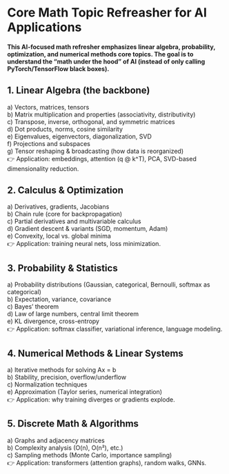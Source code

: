 # Core Math Topic Refreasher for AI Applications

#### This AI-focused math refresher emphasizes linear algebra, probability, optimization, and numerical methods core topics. The goal is to understand the “math under the hood” of AI (instead of only calling PyTorch/TensorFlow black boxes). 

## 1. Linear Algebra (the backbone)
  a) Vectors, matrices, tensors \
  b) Matrix multiplication and properties (associativity, distributivity) \
  c) Transpose, inverse, orthogonal, and symmetric matrices \
  d) Dot products, norms, cosine similarity \
  e) Eigenvalues, eigenvectors, diagonalization, SVD \
  f) Projections and subspaces \
  g) Tensor reshaping & broadcasting (how data is reorganized) \
    👉 Application: embeddings, attention (q @ k^T), PCA, SVD-based dimensionality reduction. 
 
## 2. Calculus & Optimization
  a) Derivatives, gradients, Jacobians \
  b) Chain rule (core for backpropagation) \
  c) Partial derivatives and multivariable calculus \
  d) Gradient descent & variants (SGD, momentum, Adam) \
  e) Convexity, local vs. global minima \
    👉 Application: training neural nets, loss minimization. 
 
## 3. Probability & Statistics
  a) Probability distributions (Gaussian, categorical, Bernoulli, softmax as categorical) \
  b) Expectation, variance, covariance \
  c) Bayes’ theorem \
  d) Law of large numbers, central limit theorem \
  e) KL divergence, cross-entropy \
    👉 Application: softmax classifier, variational inference, language modeling. 
 
## 4. Numerical Methods & Linear Systems
  a) Iterative methods for solving Ax = b \
  b) Stability, precision, overflow/underflow \
  c) Normalization techniques \
  e) Approximation (Taylor series, numerical integration) \
    👉 Application: why training diverges or gradients explode. 
 
## 5. Discrete Math & Algorithms
  a) Graphs and adjacency matrices \
  b) Complexity analysis (O(n), O(n²), etc.) \
  c) Sampling methods (Monte Carlo, importance sampling) \
    👉 Application: transformers (attention graphs), random walks, GNNs.
